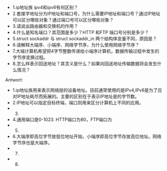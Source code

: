 * 1.ip地址族 ipv4和ipv6有何区别？
* 2.套接字地址分为IP地址和端口号，为什么需要IP地址和端口号？通过IP地址可以区分哪些对象？通过端口号可以区分哪些对象？
*  3.请说出路由器和交换机的作用？
*  4.什么是知名端口？其范围是多少？HTTP 和FTP 端口号分别是多少？
*  5.struct sockaddr 与 struct sockaddr_in 两个结构体变量不同，原因是？
*  6.请解释大端序、小端序、网络字节序，为什么使用网络字节序？
*  7.大端计算机希望把4字节整数传递给小端序计算机，数据传输过程中发生的字节序变换过程。
*  8.怎么样表示回送地址？其含义是什么？如果向回送地址传输数据将会发生什么情况？

Antwort:
* 1.ip地址族用来表示网络层的设备地址。目前通常使用的是IPv4,IPv6是为了应对IP地址耗尽而拓展的。主要的区别在于表示IP地址是的字节数。
* 2.IP地址可以指定目标终端，端口则用来区分计算机上不同的应用。
* 3.
* 4.通用端口是0-1023. HTTP端口为80，FTP端口为
* 5.
* 6.大端序即高位字节放低位地址开始，小端序即高位字节存放高位地址。网络字节序也是大端序。
* 7.
* 8.